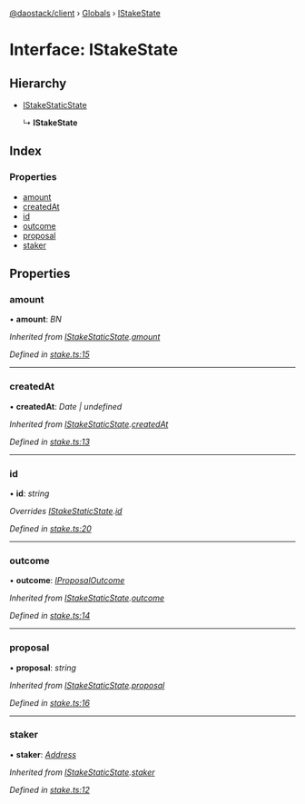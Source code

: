 [@daostack/client](../README.md) › [Globals](../globals.md) › [IStakeState](istakestate.md)

# Interface: IStakeState

## Hierarchy

* [IStakeStaticState](istakestaticstate.md)

  ↳ **IStakeState**

## Index

### Properties

* [amount](istakestate.md#amount)
* [createdAt](istakestate.md#createdat)
* [id](istakestate.md#id)
* [outcome](istakestate.md#outcome)
* [proposal](istakestate.md#proposal)
* [staker](istakestate.md#staker)

## Properties

###  amount

• **amount**: *BN*

*Inherited from [IStakeStaticState](istakestaticstate.md).[amount](istakestaticstate.md#amount)*

*Defined in [stake.ts:15](https://github.com/daostack/client/blob/e663b6a/src/stake.ts#L15)*

___

###  createdAt

• **createdAt**: *Date | undefined*

*Inherited from [IStakeStaticState](istakestaticstate.md).[createdAt](istakestaticstate.md#createdat)*

*Defined in [stake.ts:13](https://github.com/daostack/client/blob/e663b6a/src/stake.ts#L13)*

___

###  id

• **id**: *string*

*Overrides [IStakeStaticState](istakestaticstate.md).[id](istakestaticstate.md#optional-id)*

*Defined in [stake.ts:20](https://github.com/daostack/client/blob/e663b6a/src/stake.ts#L20)*

___

###  outcome

• **outcome**: *[IProposalOutcome](../enums/iproposaloutcome.md)*

*Inherited from [IStakeStaticState](istakestaticstate.md).[outcome](istakestaticstate.md#outcome)*

*Defined in [stake.ts:14](https://github.com/daostack/client/blob/e663b6a/src/stake.ts#L14)*

___

###  proposal

• **proposal**: *string*

*Inherited from [IStakeStaticState](istakestaticstate.md).[proposal](istakestaticstate.md#proposal)*

*Defined in [stake.ts:16](https://github.com/daostack/client/blob/e663b6a/src/stake.ts#L16)*

___

###  staker

• **staker**: *[Address](../globals.md#address)*

*Inherited from [IStakeStaticState](istakestaticstate.md).[staker](istakestaticstate.md#staker)*

*Defined in [stake.ts:12](https://github.com/daostack/client/blob/e663b6a/src/stake.ts#L12)*
